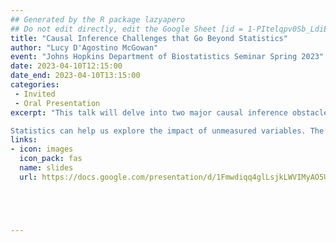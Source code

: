 ```yaml
---
## Generated by the R package lazyapero
## Do not edit directly, edit the Google Sheet [id = 1-PItelqpv0Sb_LdiEDqb8O3D_Roii5nVTL07IRVbRtA]
title: "Causal Inference Challenges that Go Beyond Statistics"
author: "Lucy D'Agostino McGowan"
event: "Johns Hopkins Department of Biostatistics Seminar Spring 2023"
date: 2023-04-10T12:15:00
date_end: 2023-04-10T13:15:00
categories:
 - Invited
 - Oral Presentation
excerpt: "This talk will delve into two major causal inference obstacles: (1) identifying which variables to account for and (2) assessing the impact of unmeasured variables. The first half of the talk will showcase a Causal Quartet. In the spirit of Anscombe’s Quartet, this is a set of four datasets with identical statistical properties, yet different true causal effects due to differing data generating mechanisms. These simple datasets provide a straightforward example for biostatisticians to point to when explaining these concepts to collaborators and students. Here, statistics can’t solve your causal inference problem because statistics alone cannot be used to establish which variables to adjust for when estimating causal effects.

Statistics can help us explore the impact of unmeasured variables. The second half of the talk will focus on how statistical techniques can be leveraged to address unmeasured confounding. We will examine sensitivity analyses under several scenarios with varying levels of information about potential unmeasured confounders. These techniques will be applied using the tipr R package, which provides tools for conducting sensitivity analyses in a flexible and accessible manner."
links:
- icon: images
  icon_pack: fas
  name: slides
  url: https://docs.google.com/presentation/d/1Fmwdiqq4glLsjkLWVIMyAO5UCCTwAFFLBSI44JGXn84/e





---
```

